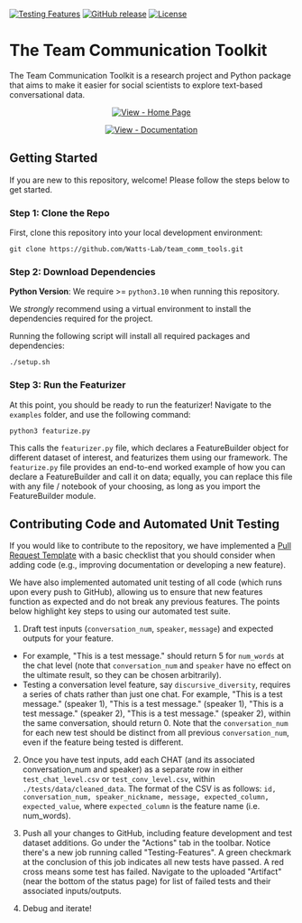 [![Testing Features](https://github.com/Watts-Lab/team_comm_tools/workflows/Testing%20Features/badge.svg)](https://github.com/Watts-Lab/team_comm_tools/actions?query=workflow:"Testing+Features")
[![GitHub release](https://img.shields.io/github/release/Watts-Lab/team_comm_tools?include_prereleases=&sort=semver&color=blue)](https://github.com/Watts-Lab/team_comm_tools/releases/)
[![License](https://img.shields.io/badge/License-MIT-blue)](#license)

# The Team Communication Toolkit
The Team Communication Toolkit is a research project and Python package that aims to make it easier for social scientists to explore text-based conversational data.

<div align="center">

[![View - Home Page](https://img.shields.io/badge/View_site-GH_Pages-2ea44f?style=for-the-badge)](https://teamcommtools.seas.upenn.edu/)

[![View - Documentation](https://img.shields.io/badge/view-Documentation-blue?style=for-the-badge)](https://conversational-featurizer.readthedocs.io/en/latest/ "Go to project documentation")

</div>

## Getting Started

If you are new to this repository, welcome! Please follow the steps below to get started.

### Step 1: Clone the Repo
First, clone this repository into your local development environment: 

```
git clone https://github.com/Watts-Lab/team_comm_tools.git
```

### Step 2: Download Dependencies

**Python Version**: We require >= `python3.10` when running this repository.

We *strongly* recommend using a virtual environment to install the dependencies required for the project.

Running the following script will install all required packages and dependencies:

```
./setup.sh
```

### Step 3: Run the Featurizer
At this point, you should be ready to run the featurizer! Navigate to the `examples` folder, and use the following command:

```
python3 featurize.py
```
This calls the `featurizer.py` file, which declares a FeatureBuilder object for different dataset of interest, and featurizes them using our framework. The `featurize.py` file provides an end-to-end worked example of how you can declare a FeatureBuilder and call it on data; equally, you can replace this file with any file / notebook of your choosing, as long as you import the FeatureBuilder module.

## Contributing Code and Automated Unit Testing
If you would like to contribute to the repository, we have implemented a [Pull Request Template](https://github.com/Watts-Lab/team_comm_tools/blob/main/.github/pull_request_template.md) with a basic checklist that you should consider when adding code (e.g., improving documentation or developing a new feature).

We have also implemented automated unit testing of all code (which runs upon every push to GitHub), allowing us to ensure that new features function as expected and do not break any previous features. The points below highlight key steps to using our automated test suite.

1. Draft test inputs (`conversation_num`, `speaker`, `message`) and expected outputs for your feature. 

- For example,  "This is a test message." should return 5 for `num_words` at the chat level (note that `conversation_num` and `speaker` have no effect on the ultimate result, so they can be chosen arbitrarily).
- Testing a conversation level feature, say `discursive_diversity`, requires a series of chats rather than just one chat. For example, "This is a test message." (speaker 1), "This is a test message." (speaker 1), "This is a test message." (speaker 2), "This is a test message." (speaker 2), within the same conversation, should return 0. Note that the `conversation_num` for each new test should be distinct from all previous `conversation_num`, even if the feature being tested is different.

2. Once you have test inputs, add each CHAT (and its associated conversation_num and speaker) as a separate row in either `test_chat_level.csv` or `test_conv_level.csv`, within `./tests/data/cleaned_data`. The format of the CSV is as follows: `id, conversation_num, speaker_nickname, message, expected_column, expected_value`, where `expected_column` is the feature name (i.e. num_words).

3. Push all your changes to GitHub, including feature development and test dataset additions. Go under the "Actions" tab in the toolbar. Notice there's a new job running called "Testing-Features". A green checkmark at the conclusion of this job indicates all new tests have passed. A red cross means some test has failed. Navigate to the uploaded "Artifact" (near the bottom of the status page) for list of failed tests and their associated inputs/outputs.

4. Debug and iterate!
